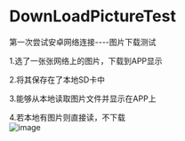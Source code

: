 # DownLoadPictureTest
第一次尝试安卓网络连接----图片下载测试  

1.选了一张张网络上的图片，下载到APP显示  

2.将其保存在了本地SD卡中  

3.能够从本地读取图片文件并显示在APP上  

4.若本地有图片则直接读，不下载  
![image](http://www.mftp.info/20160301/1459947665x1912316766.jpg)
